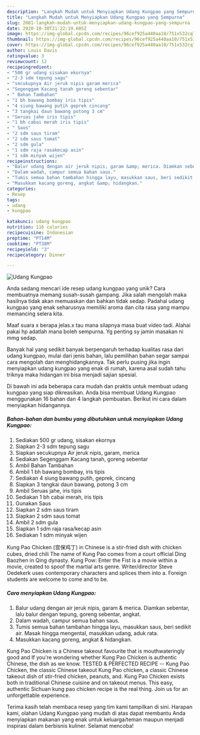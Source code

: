```yaml
---
description: "Langkah Mudah untuk Menyiapkan Udang Kungpao yang Sempurna"
title: "Langkah Mudah untuk Menyiapkan Udang Kungpao yang Sempurna"
slug: 2081-langkah-mudah-untuk-menyiapkan-udang-kungpao-yang-sempurna
date: 2020-10-30T21:22:19.605Z
image: https://img-global.cpcdn.com/recipes/96cef925a440aa10/751x532cq70/udang-kungpao-foto-resep-utama.jpg
thumbnail: https://img-global.cpcdn.com/recipes/96cef925a440aa10/751x532cq70/udang-kungpao-foto-resep-utama.jpg
cover: https://img-global.cpcdn.com/recipes/96cef925a440aa10/751x532cq70/udang-kungpao-foto-resep-utama.jpg
author: Louis Davis
ratingvalue: 3
reviewcount: 12
recipeingredient:
- "500 gr udang sisakan ekornya"
- "2-3 sdm tepung sagu"
- "secukupnya Air jeruk nipis garam merica"
- "Segenggam Kacang tanah goreng sebentar"
- " Bahan Tambahan"
- "1 bh bawang bombay iris tipis"
- "4 siung bawang putih geprek cincang"
- "3 tangkai daun bawang potong 3 cm"
- "Seruas jahe iris tipis"
- "1 bh cabai merah iris tipis"
- " Saus"
- "2 sdm saus tiram"
- "2 sdm saus tomat"
- "2 sdm gula"
- "1 sdm raja rasakecap asin"
- "1 sdm minyak wijen"
recipeinstructions:
- "Balur udang dengan air jeruk nipis, garam &amp; merica. Diamkan sebentar, lalu balur dengan tepung, goreng sebentar, angkat."
- "Dalam wadah, campur semua bahan saus."
- "Tumis semua bahan tambahan hingga layu, masukkan saus, beri sedikit air. Masak hingga mengental, masukkan udang, aduk rata."
- "Masukkan kacang goreng, angkat &amp; hidangkan."
categories:
- Resep
tags:
- udang
- kungpao

katakunci: udang kungpao 
nutrition: 116 calories
recipecuisine: Indonesian
preptime: "PT14M"
cooktime: "PT38M"
recipeyield: "3"
recipecategory: Dinner

---
```



![Udang Kungpao](https://img-global.cpcdn.com/recipes/96cef925a440aa10/751x532cq70/udang-kungpao-foto-resep-utama.jpg)

Anda sedang mencari ide resep udang kungpao yang unik? Cara membuatnya memang susah-susah gampang. Jika salah mengolah maka hasilnya tidak akan memuaskan dan bahkan tidak sedap. Padahal udang kungpao yang enak seharusnya memiliki aroma dan cita rasa yang mampu memancing selera kita.

Maaf suara x berapa jelas.x tau mana silapnya masa buat video tadi. Alahai pakai hp adatlah mana boleh sempurna. Yg penting sy jamin masakan ni mmg sedap.

Banyak hal yang sedikit banyak berpengaruh terhadap kualitas rasa dari udang kungpao, mulai dari jenis bahan, lalu pemilihan bahan segar sampai cara mengolah dan menghidangkannya. Tak perlu pusing jika ingin menyiapkan udang kungpao yang enak di rumah, karena asal sudah tahu triknya maka hidangan ini bisa menjadi sajian spesial.


Di bawah ini ada beberapa cara mudah dan praktis untuk membuat udang kungpao yang siap dikreasikan. Anda bisa membuat Udang Kungpao menggunakan 16 bahan dan 4 langkah pembuatan. Berikut ini cara dalam menyiapkan hidangannya.

<!--inarticleads1-->

##### Bahan-bahan dan bumbu yang dibutuhkan untuk menyiapkan Udang Kungpao:

1. Sediakan 500 gr udang, sisakan ekornya
1. Siapkan 2-3 sdm tepung sagu
1. Siapkan secukupnya Air jeruk nipis, garam, merica
1. Sediakan Segenggam Kacang tanah, goreng sebentar
1. Ambil  Bahan Tambahan
1. Ambil 1 bh bawang bombay, iris tipis
1. Sediakan 4 siung bawang putih, geprek, cincang
1. Siapkan 3 tangkai daun bawang, potong 3 cm
1. Ambil Seruas jahe, iris tipis
1. Sediakan 1 bh cabai merah, iris tipis
1. Gunakan  Saus
1. Siapkan 2 sdm saus tiram
1. Siapkan 2 sdm saus tomat
1. Ambil 2 sdm gula
1. Siapkan 1 sdm raja rasa/kecap asin
1. Sediakan 1 sdm minyak wijen


Kung Pao Chicken (宫保鸡丁) in Chinese is a stir-fried dish with chicken cubes, dried chili The name of Kung Pao comes from a court official Ding Baozhen in Qing dynasty. Kung Pow: Enter the Fist is a movie within a movie, created to spoof the martial arts genre. Writer/director Steve Oedekerk uses contemporary characters and splices them into a. Foreign students are welcome to come and to be. 

<!--inarticleads2-->

##### Cara menyiapkan Udang Kungpao:

1. Balur udang dengan air jeruk nipis, garam &amp; merica. Diamkan sebentar, lalu balur dengan tepung, goreng sebentar, angkat.
1. Dalam wadah, campur semua bahan saus.
1. Tumis semua bahan tambahan hingga layu, masukkan saus, beri sedikit air. Masak hingga mengental, masukkan udang, aduk rata.
1. Masukkan kacang goreng, angkat &amp; hidangkan.


Kung Pao Chicken is a Chinese takeout favourite that is mouthwateringly good and If you&#39;re wondering whether Kung Pao Chicken is authentic Chinese, the dish as we know. TESTED &amp; PERFECTED RECIPE -- Kung Pao Chicken, the classic Chinese takeout Kung Pao chicken, a classic Chinese takeout dish of stir-fried chicken, peanuts, and. Kung Pao Chicken exists both in traditional Chinese cuisine and on takeout menus. This easy, authentic Sichuan kung pao chicken recipe is the real thing. Join us for an unforgettable experience. 

Terima kasih telah membaca resep yang tim kami tampilkan di sini. Harapan kami, olahan Udang Kungpao yang mudah di atas dapat membantu Anda menyiapkan makanan yang enak untuk keluarga/teman maupun menjadi inspirasi dalam berbisnis kuliner. Selamat mencoba!
